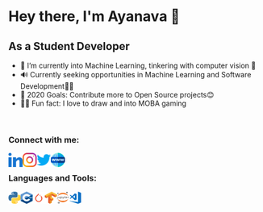 # Hey there, I'm Ayanava  👋                    


## As a Student Developer
- 🌱 I’m currently into Machine Learning, tinkering with computer vision 👀
- 🔊 Currently seeking opportunities in Machine Learning and Software Development🐱‍👤
- 🥅 2020 Goals: Contribute more to Open Source projects😊
- 🐱‍🏍 Fun fact: I love to draw and into MOBA gaming
<br />

### Connect with me:
<a href="https://www.linkedin.com/in/ayanava-dutta-972617168/"><img src="https://github.com/ayanava-99/ayanava-99/blob/master/assets/ico/031-linkedin.png" align="left" height="28" width="28" ></a>

<a href="https://www.instagram.com/ayanava_99/"><img src="https://github.com/ayanava-99/ayanava-99/blob/master/assets/ico/034-instagram.png" align="left" height="28" width="28" ></a>

<a href="https://twitter.com/dutta_ayanava"><img src="https://github.com/ayanava-99/ayanava-99/blob/master/assets/ico/013-twitter-1.png" align="left" height="28" width="28" ></a>

<a href="https://ayanava1999.wixsite.com/portfolio"><img src="https://github.com/ayanava-99/ayanava-99/blob/master/assets/ico/www.png" align="left" height="28" width="28" ></a>

<br />

### Languages and Tools:

<a href="https://www.python.org/"><img src="https://github.com/ayanava-99/ayanava-99/blob/master/assets/ico/600px-Python-logo-notext.svg.png" align="left" height="24" width="24" ></a>

<a href="http://www.cplusplus.com/"><img src="https://github.com/ayanava-99/ayanava-99/blob/master/assets/ico/cpp_logo.png" align="left" height="24" width="24" ></a>

<a href="https://pytorch.org/"><img src="https://github.com/ayanava-99/ayanava-99/blob/master/assets/ico/pytorch-logo.png" align="left" height="24" width="24" ></a>

<a href="https://www.tensorflow.org/"><img src="https://github.com/ayanava-99/ayanava-99/blob/master/assets/ico/Tensorflow_logo.svg.png" align="left" height="24" width="24" ></a>

<a href="https://jupyter.org/"><img src="https://github.com/ayanava-99/ayanava-99/blob/master/assets/ico/518px-Jupyter_logo.svg.png" align="left" height="24" width="24" ></a>

<a href="https://code.visualstudio.com/"><img src="https://github.com/ayanava-99/ayanava-99/blob/master/assets/ico/visual-studio-code-logo-284BC24C39-seeklogo.com.png" align="left" height="24" width="24" ></a>

<br />
